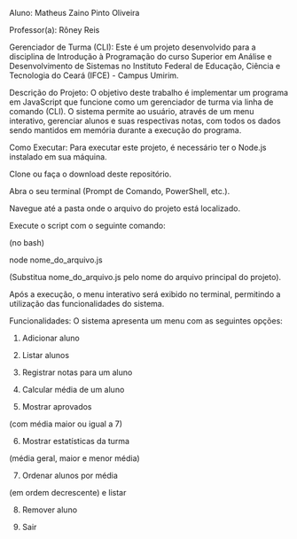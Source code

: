 Aluno: Matheus Zaino Pinto Oliveira 

Professor(a): Rôney Reis 

Gerenciador de Turma (CLI):
Este é um projeto desenvolvido para a disciplina de Introdução à Programação do curso Superior em Análise e Desenvolvimento de Sistemas no Instituto Federal de Educação, Ciência e Tecnologia do Ceará (IFCE) - Campus Umirim.

Descrição do Projeto:
O objetivo deste trabalho é implementar um programa em JavaScript que funcione como um gerenciador de turma via linha de comando (CLI). O sistema permite ao usuário, através de um menu interativo, gerenciar alunos e suas respectivas notas, com todos os dados sendo mantidos em memória durante a execução do programa.

Como Executar:
Para executar este projeto, é necessário ter o Node.js instalado em sua máquina.

Clone ou faça o download deste repositório.

Abra o seu terminal (Prompt de Comando, PowerShell, etc.).

Navegue até a pasta onde o arquivo do projeto está localizado.

Execute o script com o seguinte comando:

(no bash)

node nome_do_arquivo.js

(Substitua nome_do_arquivo.js pelo nome do arquivo principal do projeto).

Após a execução, o menu interativo será exibido no terminal, permitindo a utilização das funcionalidades do sistema.

Funcionalidades:
O sistema apresenta um menu com as seguintes opções:

1. Adicionar aluno

2. Listar alunos

3. Registrar notas para um aluno

4. Calcular média de um aluno

5. Mostrar aprovados

 (com média maior ou igual a 7) 

6. Mostrar estatísticas da turma

 (média geral, maior e menor média) 

7. Ordenar alunos por média

 (em ordem decrescente) e listar 

8. Remover aluno

9. Sair